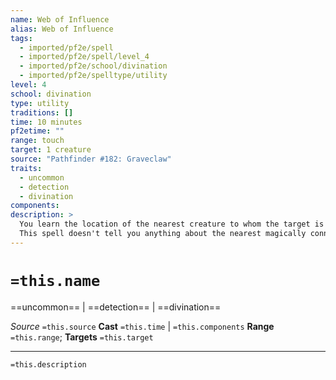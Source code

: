 ```yaml
---
name: Web of Influence
alias: Web of Influence
tags:
  - imported/pf2e/spell
  - imported/pf2e/spell/level_4
  - imported/pf2e/school/divination
  - imported/pf2e/spelltype/utility
level: 4
school: divination
type: utility
traditions: []
time: 10 minutes
pf2etime: ""
range: touch
target: 1 creature
source: "Pathfinder #182: Graveclaw"
traits:
  - uncommon
  - detection
  - divination
components:
description: >
  You learn the location of the nearest creature to whom the target is connected in a magical manner. A creature sustaining a spell on the target is connected to it for the purposes of this spell, as are any creatures who are targets of a spell effect currently affecting the target (such as all the targets of a [[Veil]] spell), members of a coven, and creatures that are magically bonded to the target (such as with the [[Heartbond]] ritual). The GM is the final arbiter of whether a creature is magically connected to the target. If you already know individuals who are magically connected to the target, you can exclude them from the spell.
  This spell doesn't tell you anything about the nearest magically connected creature other than its current distance and direction. If the nearest creature is on a different plane the spell indicates this but doesn't reveal which plane.
---
```

# `=this.name`
==uncommon== | ==detection== | ==divination==

*Source* `=this.source`
**Cast** `=this.time` | `=this.components`
**Range** `=this.range`; **Targets** `=this.target`

***
`=this.description`